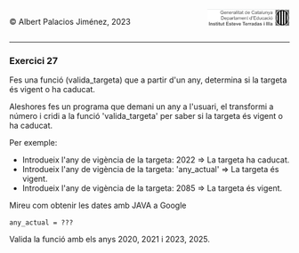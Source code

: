 <div style="display: flex; width: 100%;">
    <div style="flex: 1; padding: 0px;">
        <p>© Albert Palacios Jiménez, 2023</p>
    </div>
    <div style="flex: 1; padding: 0px; text-align: right;">
        <img src="../../assets/ieti.png" height="32" alt="Logo de IETI" style="max-height: 32px;">
    </div>
</div>
<hr/>

### Exercici 27

Fes una funció (valida_targeta) que a partir d'un any, determina si la targeta és vigent o ha caducat.

Aleshores fes un programa que demani un any a l'usuari, el transformi a número i cridi a la funció 'valida_targeta' per saber si la targeta és vigent o ha caducat.

Per exemple:

* Introdueix l'any de vigència de la targeta: 2022 => La targeta ha caducat.
* Introdueix l'any de vigència de la targeta: 'any_actual' => La targeta és vigent.
* Introdueix l'any de vigència de la targeta: 2085 => La targeta és vigent.


Mireu com obtenir les dates amb JAVA a Google
```text
any_actual = ???
```
Valida la funció amb els anys 2020, 2021 i 2023, 2025.


